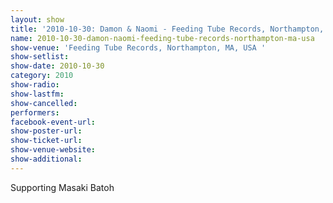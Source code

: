 ```yaml
---
layout: show
title: '2010-10-30: Damon & Naomi - Feeding Tube Records, Northampton, MA, USA '
name: 2010-10-30-damon-naomi-feeding-tube-records-northampton-ma-usa
show-venue: 'Feeding Tube Records, Northampton, MA, USA '
show-setlist: 
show-date: 2010-10-30
category: 2010
show-radio: 
show-lastfm: 
show-cancelled: 
performers: 
facebook-event-url: 
show-poster-url: 
show-ticket-url: 
show-venue-website: 
show-additional: 
---
```


Supporting Masaki Batoh